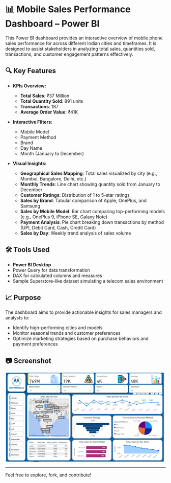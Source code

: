 # 📊 Mobile Sales Performance Dashboard – Power BI

This Power BI dashboard provides an interactive overview of mobile phone sales performance for across different Indian cities and timeframes. It is designed to assist stakeholders in analyzing total sales, quantities sold, transactions, and customer engagement patterns effectively.

## 🔍 Key Features

- **KPIs Overview:**
  - **Total Sales**: ₹37 Million
  - **Total Quantity Sold**: 891 units
  - **Transactions**: 187
  - **Average Order Value**: ₹41K

- **Interactive Filters:**
  - Mobile Model
  - Payment Method
  - Brand
  - Day Name
  - Month (January to December)

- **Visual Insights:**
  - **Geographical Sales Mapping**: Total sales visualized by city (e.g., Mumbai, Bangalore, Delhi, etc.)
  - **Monthly Trends**: Line chart showing quantity sold from January to December
  - **Customer Ratings**: Distribution of 1 to 5-star ratings
  - **Sales by Brand**: Tabular comparison of Apple, OnePlus, and Samsung
  - **Sales by Mobile Model**: Bar chart comparing top-performing models (e.g., OnePlus 9, iPhone SE, Galaxy Note)
  - **Payment Analysis**: Pie chart breaking down transactions by method (UPI, Debit Card, Cash, Credit Card)
  - **Sales by Day**: Weekly trend analysis of sales volume

## 🛠 Tools Used

- **Power BI Desktop**
- Power Query for data transformation
- DAX for calculated columns and measures
- Sample Superstore-like dataset simulating a telecom sales environment

## 📈 Purpose

The dashboard aims to provide actionable insights for sales managers and analysts to:

- Identify high-performing cities and models
- Monitor seasonal trends and customer preferences
- Optimize marketing strategies based on purchase behaviors and payment preferences

## 📷 Screenshot

![Sales Dashboard](https://github.com/Salman1172/Sales-Dashboard/blob/main/Sales%20Dashboard.png)

---

Feel free to explore, fork, and contribute!

